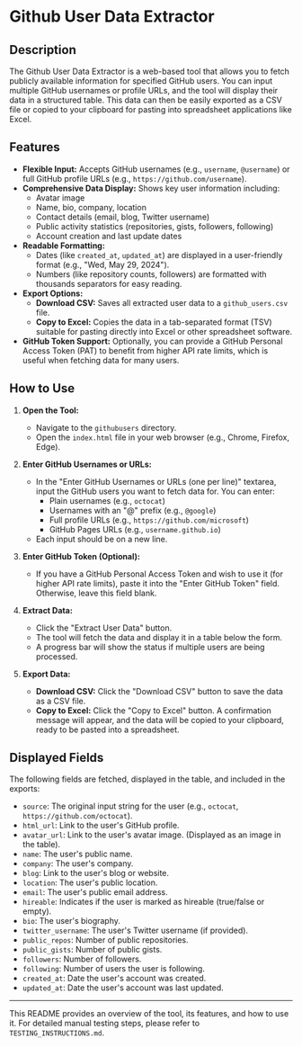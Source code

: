 # Github User Data Extractor

## Description

The Github User Data Extractor is a web-based tool that allows you to fetch publicly available information for specified GitHub users. You can input multiple GitHub usernames or profile URLs, and the tool will display their data in a structured table. This data can then be easily exported as a CSV file or copied to your clipboard for pasting into spreadsheet applications like Excel.

## Features

- **Flexible Input:** Accepts GitHub usernames (e.g., `username`, `@username`) or full GitHub profile URLs (e.g., `https://github.com/username`).
- **Comprehensive Data Display:** Shows key user information including:
  - Avatar image
  - Name, bio, company, location
  - Contact details (email, blog, Twitter username)
  - Public activity statistics (repositories, gists, followers, following)
  - Account creation and last update dates
- **Readable Formatting:**
  - Dates (like `created_at`, `updated_at`) are displayed in a user-friendly format (e.g., "Wed, May 29, 2024").
  - Numbers (like repository counts, followers) are formatted with thousands separators for easy reading.
- **Export Options:**
  - **Download CSV:** Saves all extracted user data to a `github_users.csv` file.
  - **Copy to Excel:** Copies the data in a tab-separated format (TSV) suitable for pasting directly into Excel or other spreadsheet software.
- **GitHub Token Support:** Optionally, you can provide a GitHub Personal Access Token (PAT) to benefit from higher API rate limits, which is useful when fetching data for many users.

## How to Use

1.  **Open the Tool:**

    - Navigate to the `githubusers` directory.
    - Open the `index.html` file in your web browser (e.g., Chrome, Firefox, Edge).

2.  **Enter GitHub Usernames or URLs:**

    - In the "Enter GitHub Usernames or URLs (one per line)" textarea, input the GitHub users you want to fetch data for. You can enter:
      - Plain usernames (e.g., `octocat`)
      - Usernames with an "@" prefix (e.g., `@google`)
      - Full profile URLs (e.g., `https://github.com/microsoft`)
      - GitHub Pages URLs (e.g., `username.github.io`)
    - Each input should be on a new line.

3.  **Enter GitHub Token (Optional):**

    - If you have a GitHub Personal Access Token and wish to use it (for higher API rate limits), paste it into the "Enter GitHub Token" field. Otherwise, leave this field blank.

4.  **Extract Data:**

    - Click the "Extract User Data" button.
    - The tool will fetch the data and display it in a table below the form.
    - A progress bar will show the status if multiple users are being processed.

5.  **Export Data:**
    - **Download CSV:** Click the "Download CSV" button to save the data as a CSV file.
    - **Copy to Excel:** Click the "Copy to Excel" button. A confirmation message will appear, and the data will be copied to your clipboard, ready to be pasted into a spreadsheet.

## Displayed Fields

The following fields are fetched, displayed in the table, and included in the exports:

- `source`: The original input string for the user (e.g., `octocat`, `https://github.com/octocat`).
- `html_url`: Link to the user's GitHub profile.
- `avatar_url`: Link to the user's avatar image. (Displayed as an image in the table).
- `name`: The user's public name.
- `company`: The user's company.
- `blog`: Link to the user's blog or website.
- `location`: The user's public location.
- `email`: The user's public email address.
- `hireable`: Indicates if the user is marked as hireable (true/false or empty).
- `bio`: The user's biography.
- `twitter_username`: The user's Twitter username (if provided).
- `public_repos`: Number of public repositories.
- `public_gists`: Number of public gists.
- `followers`: Number of followers.
- `following`: Number of users the user is following.
- `created_at`: Date the user's account was created.
- `updated_at`: Date the user's account was last updated.

---

This README provides an overview of the tool, its features, and how to use it. For detailed manual testing steps, please refer to `TESTING_INSTRUCTIONS.md`.
